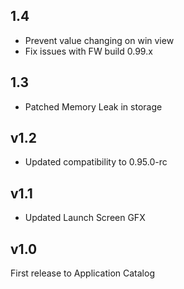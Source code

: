 ## 1.4
- Prevent value changing on win view
- Fix issues with FW build 0.99.x

## 1.3
- Patched Memory Leak in storage

## v1.2
- Updated compatibility to 0.95.0-rc

## v1.1
- Updated Launch Screen GFX

## v1.0

First release to Application Catalog
